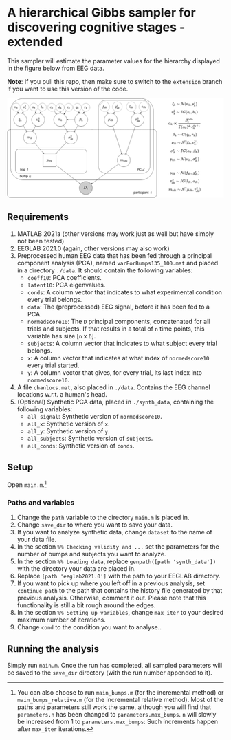 # A hierarchical Gibbs sampler for discovering cognitive stages - extended

This sampler will estimate the parameter values for the hierarchy displayed in the figure below from EEG data.

**Note**: If you pull this repo, then make sure to switch to the `extension` branch if you want to use this version of the code.

![parameter hierarchy](images/graphical_model_3.png)

## Requirements

1. MATLAB 2021a (other versions may work just as well but have simply not been tested)
2. EEGLAB 2021.0 (again, other versions may also work)
3. Preprocessed human EEG data that has been fed through a principal component analysis (PCA), named `varForBumps135_100.mat` and placed in a directory `./data`. It should contain the following variables:
    * `coeff10`: PCA coefficients.
    * `latent10`: PCA eigenvalues.
    * `conds`: A column vector that indicates to what experimental condition every trial belongs.
    * `data`: The (preprocessed) EEG signal, before it has been fed to a PCA.
    * `normedscore10`: The `D` principal components, concatenated for all trials and subjects. If that results in a total of `n` time points, this variable has size [`n` x `D`].
    * `subjects`: A column vector that indicates to what subject every trial belongs.
    * `x`: A column vector that indicates at what index of `normedscore10` every trial started.
    * `y`: A column vector that gives, for every trial, its last index into `normedscore10`.
4. A file `chanlocs.mat`, also placed in `./data`. Contains the EEG channel locations w.r.t. a human's head.
5. (Optional) Synthetic PCA data, placed in `./synth_data`, containing the following variables:
    * `all_signal`: Synthetic version of `normedscore10`.
    * `all_x`: Synthetic version of `x`.
    * `all_y`: Synthetic version of `y`.
    * `all_subjects`: Synthetic version of `subjects`.
    * `all_conds`: Synthetic version of `conds`.

## Setup

Open `main.m`.[^1]

### Paths and variables

1. Change the `path` variable to the directory `main.m` is placed in.
2. Change `save_dir` to where you want to save your data.
3. If you want to analyze synthetic data, change `dataset` to the name of your data file.
4. In the section `%% Checking validity and ...` set the parameters for the number of bumps and subjects you want to analyze.
5. In the section `%% Loading data`, replace `genpath([path 'synth_data'])` with the directory your data are placed in.
6. Replace `[path 'eeglab2021.0']` with the path to your EEGLAB directory.
7. If you want to pick up where you left off in a previous analysis, set `continue_path` to the path that contains the history file generated by that previous analysis. Otherwise, comment it out. Please note that this functionality is still a bit rough around the edges.
8. In the section `%% Setting up variables`, change `max_iter` to your desired maximum number of iterations.
9. Change `cond` to the condition you want to analyse..

## Running the analysis

Simply run `main.m`. Once the run has completed, all sampled parameters will be saved to the `save_dir` directory (with the run number appended to it).

[^1]: You can also choose to run `main_bumps.m` (for the incremental method) or `main_bumps_relative.m` (for the incremental relative method). Most of the paths and parameters still work the same, although you will find that `parameters.n` has been changed to `parameters.max_bumps`. `n` will slowly be increased from 1 to `parameters.max_bumps`: Such increments happen after `max_iter` iterations.